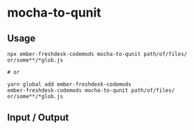# mocha-to-qunit


## Usage

```
npx ember-freshdesk-codemods mocha-to-qunit path/of/files/ or/some**/*glob.js

# or

yarn global add ember-freshdesk-codemods
ember-freshdesk-codemods mocha-to-qunit path/of/files/ or/some**/*glob.js
```

## Input / Output

<!--FIXTURES_TOC_START-->
<!--FIXTURES_TOC_END-->

<!--FIXTURES_CONTENT_START-->
<!--FIXTURES_CONTENT_END-->
